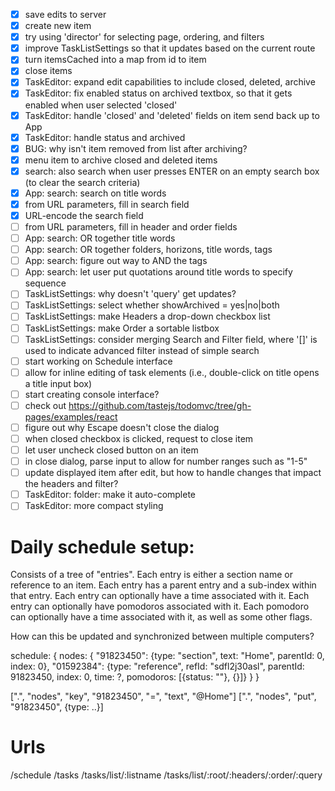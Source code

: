 - [x] save edits to server
- [x] create new item
- [x] try using 'director' for selecting page, ordering, and filters
- [x] improve TaskListSettings so that it updates based on the current route
- [x] turn itemsCached into a map from id to item
- [x] close items
- [x] TaskEditor: expand edit capabilities to include closed, deleted, archive
- [x] TaskEditor: fix enabled status on archived textbox, so that it gets enabled when user selected 'closed'
- [x] TaskEditor: handle 'closed' and 'deleted' fields on item send back up to App
- [x] TaskEditor: handle status and archived
- [x] BUG: why isn't item removed from list after archiving?
- [x] menu item to archive closed and deleted items
- [x] search: also search when user presses ENTER on an empty search box (to clear the search criteria)
- [x] App: search: search on title words
- [x] from URL parameters, fill in search field
- [x] URL-encode the search field
- [ ] from URL parameters, fill in header and order fields
- [ ] App: search: OR together title words
- [ ] App: search: OR together folders, horizons, title words, tags
- [ ] App: search: figure out way to AND the tags
- [ ] App: search: let user put quotations around title words to specify sequence
- [ ] TaskListSettings: why doesn't 'query' get updates?
- [ ] TaskListSettings: select whether showArchived = yes|no|both
- [ ] TaskListSettings: make Headers a drop-down checkbox list
- [ ] TaskListSettings: make Order a sortable listbox
- [ ] TaskListSettings: consider merging Search and Filter field, where '[]' is used to indicate advanced filter instead of simple search
- [ ] start working on Schedule interface
- [ ] allow for inline editing of task elements (i.e., double-click on title opens a title input box)
- [ ] start creating console interface?
- [ ] check out https://github.com/tastejs/todomvc/tree/gh-pages/examples/react
- [ ] figure out why Escape doesn't close the dialog
- [ ] when closed checkbox is clicked, request to close item
- [ ] let user uncheck closed button on an item
- [ ] in close dialog, parse input to allow for number ranges such as "1-5"
- [ ] update displayed item after edit, but how to handle changes that impact the headers and filter?
- [ ] TaskEditor: folder: make it auto-complete
- [ ] TaskEditor: more compact styling

# Daily schedule setup:

Consists of a tree of "entries".
Each entry is either a section name or reference to an item.
Each entry has a parent entry and a sub-index within that entry.
Each entry can optionally have a time associated with it.
Each entry can optionally have pomodoros associated with it.
Each pomodoro can optionally have a time associated with it, as well as some other flags.

How can this be updated and synchronized between multiple computers?

schedule: {
  nodes: {
    "91823450": {type: "section", text: "Home", parentId: 0, index: 0},
    "01592384": {type: "reference", refId: "sdfl2j30asl", parentId: 91823450, index: 0, time: ?, pomodoros: [{status: ""}, {}]}
  }
}

[".", "nodes", "key", "91823450", "=", "text", "@Home"]
[".", "nodes", "put", "91823450", {type: ..}]

# Urls

/schedule
/tasks
/tasks/list/:listname
/tasks/list/:root/:headers/:order/:query

